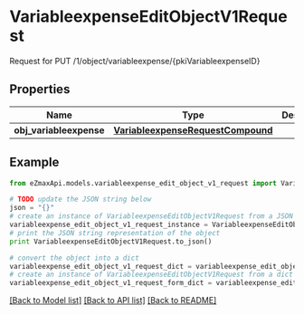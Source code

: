 # VariableexpenseEditObjectV1Request

Request for PUT /1/object/variableexpense/{pkiVariableexpenseID}

## Properties

Name | Type | Description | Notes
------------ | ------------- | ------------- | -------------
**obj_variableexpense** | [**VariableexpenseRequestCompound**](VariableexpenseRequestCompound.md) |  | 

## Example

```python
from eZmaxApi.models.variableexpense_edit_object_v1_request import VariableexpenseEditObjectV1Request

# TODO update the JSON string below
json = "{}"
# create an instance of VariableexpenseEditObjectV1Request from a JSON string
variableexpense_edit_object_v1_request_instance = VariableexpenseEditObjectV1Request.from_json(json)
# print the JSON string representation of the object
print VariableexpenseEditObjectV1Request.to_json()

# convert the object into a dict
variableexpense_edit_object_v1_request_dict = variableexpense_edit_object_v1_request_instance.to_dict()
# create an instance of VariableexpenseEditObjectV1Request from a dict
variableexpense_edit_object_v1_request_form_dict = variableexpense_edit_object_v1_request.from_dict(variableexpense_edit_object_v1_request_dict)
```
[[Back to Model list]](../README.md#documentation-for-models) [[Back to API list]](../README.md#documentation-for-api-endpoints) [[Back to README]](../README.md)


